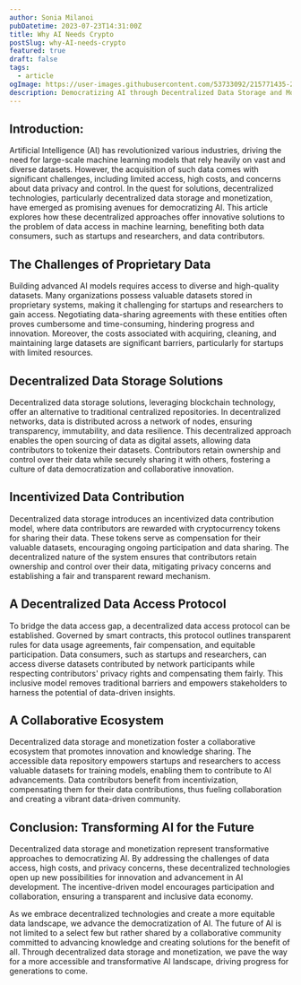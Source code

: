 ```yaml
---
author: Sonia Milanoi
pubDatetime: 2023-07-23T14:31:00Z
title: Why AI Needs Crypto
postSlug: why-AI-needs-crypto
featured: true
draft: false
tags:
  - article
ogImage: https://user-images.githubusercontent.com/53733092/215771435-25408246-2309-4f8b-a781-1f3d93bdf0ec.png
description: Democratizing AI through Decentralized Data Storage and Monetization: Advancing Access and Innovation
---
```


## Introduction:

Artificial Intelligence (AI) has revolutionized various industries, driving the need for large-scale machine learning models that rely heavily on vast and diverse datasets. 
However, the acquisition of such data comes with significant challenges, including limited access, high costs, and concerns about data privacy and control. 
In the quest for solutions, decentralized technologies, particularly decentralized data storage and monetization, have emerged as promising avenues for democratizing AI. 
This article explores how these decentralized approaches offer innovative solutions to the problem of data access in machine learning, benefiting both data consumers, such as startups and researchers, and data contributors.

## The Challenges of Proprietary Data

Building advanced AI models requires access to diverse and high-quality datasets. Many organizations possess valuable datasets stored in proprietary systems, making it challenging for startups and researchers to gain access. 
Negotiating data-sharing agreements with these entities often proves cumbersome and time-consuming, hindering progress and innovation. Moreover, the costs associated with acquiring, cleaning, and maintaining large datasets are significant barriers, particularly for startups with limited resources.

## Decentralized Data Storage Solutions

Decentralized data storage solutions, leveraging blockchain technology, offer an alternative to traditional centralized repositories. In decentralized networks, data is distributed across a network of nodes, ensuring transparency, immutability, and data resilience. 
This decentralized approach enables the open sourcing of data as digital assets, allowing data contributors to tokenize their datasets. Contributors retain ownership and control over their data while securely sharing it with others, fostering a culture of data democratization and collaborative innovation.

## Incentivized Data Contribution

Decentralized data storage introduces an incentivized data contribution model, where data contributors are rewarded with cryptocurrency tokens for sharing their data. These tokens serve as compensation for their valuable datasets, encouraging ongoing participation and data sharing. 
The decentralized nature of the system ensures that contributors retain ownership and control over their data, mitigating privacy concerns and establishing a fair and transparent reward mechanism.

## A Decentralized Data Access Protocol

To bridge the data access gap, a decentralized data access protocol can be established. Governed by smart contracts, this protocol outlines transparent rules for data usage agreements, fair compensation, and equitable participation. 
Data consumers, such as startups and researchers, can access diverse datasets contributed by network participants while respecting contributors' privacy rights and compensating them fairly. This inclusive model removes traditional barriers and empowers stakeholders to harness the potential of data-driven insights.

## A Collaborative Ecosystem

Decentralized data storage and monetization foster a collaborative ecosystem that promotes innovation and knowledge sharing. The accessible data repository empowers startups and researchers to access valuable datasets for training models, enabling them to contribute to AI advancements. 
Data contributors benefit from incentivization, compensating them for their data contributions, thus fueling collaboration and creating a vibrant data-driven community.

## Conclusion: Transforming AI for the Future

Decentralized data storage and monetization represent transformative approaches to democratizing AI. By addressing the challenges of data access, high costs, and privacy concerns, these decentralized technologies open up new possibilities for innovation and advancement in AI development. 
The incentive-driven model encourages participation and collaboration, ensuring a transparent and inclusive data economy.

As we embrace decentralized technologies and create a more equitable data landscape, we advance the democratization of AI. The future of AI is not limited to a select few but rather shared by a collaborative community committed to advancing knowledge and creating solutions for the benefit of all. 
Through decentralized data storage and monetization, we pave the way for a more accessible and transformative AI landscape, driving progress for generations to come.
